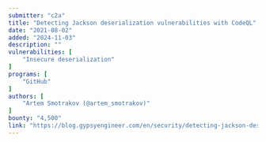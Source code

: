 ```yaml
---
submitter: "c2a"
title: "Detecting Jackson deserialization vulnerabilities with CodeQL"
date: "2021-08-02"
added: "2024-11-03"
description: ""
vulnerabilities: [
    "Insecure deserialization"
]
programs: [
    "GitHub"
]
authors: [
    "Artem Smotrakov (@artem_smotrakov)"
]
bounty: "4,500"
link: "https://blog.gypsyengineer.com/en/security/detecting-jackson-deserialization-vulnerabilities-with-codeql.html"
---
```




